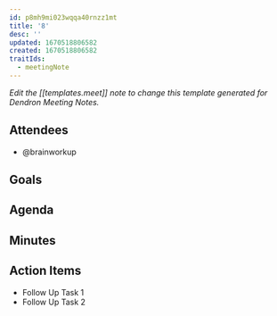 ```yaml
---
id: p8mh9mi023wqqa40rnzz1mt
title: '8'
desc: ''
updated: 1670518806582
created: 1670518806582
traitIds:
  - meetingNote
---
```


_Edit the [[templates.meet]] note to change this template generated for Dendron
Meeting Notes._

## Attendees

<!-- Meeting attendees. If you prefix users with an '@', you can then optionally click Ctrl+Enter to create a note for that user. -->

- @brainworkup

## Goals

<!-- Main objectives of the meeting -->

## Agenda

<!-- Agenda to be covered in the meeting -->

## Minutes

<!-- Notes of discussion occurring during the meeting -->

## Action Items

<!-- You can add any follow up items here. If they require more detail, you can use `Create Task Note` to create each follow up item as a separate note. -->

- Follow Up Task 1
- Follow Up Task 2

